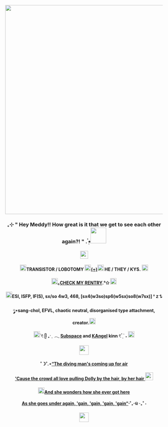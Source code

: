 <p align="center">
  <img width="666" src="https://sun9-75.userapi.com/impg/6ajdluYnpjIs4DI1iB5oZCBVqjEFX7hsk03I8Q/Xpb_RQANeDE.jpg?size=2088x1407&quality=95&sign=2d2438574b2d55c9a6be23e4cef55eec&type=album">
</p>  
<h3 align="center">₊⊹ " Hey Meddy!! How great is it that we get to see each other again?! " . ๋࣭⭑<img src="https://64.media.tumblr.com/cb09f04f1d38ea4f52dec7e3b991d3ab/96812b3b3a743299-18/s75x75_c1/fd588292d43721b6d74e6dc220a60f9103cc1ba8.gifv" height="50"/></h3>
<h4 align="center"><img src="https://64.media.tumblr.com/eaf500c3552da09c81a41ed1b7b4b7e8/981e193c1ba2a2e0-71/s400x600/a02b3de0bcee0d472636ec555a9a66047cd012ee.gifv" height="25"/></h4>  
<h4 align="center"><img src="https://64.media.tumblr.com/f7174729efa2592f23d1497be69b7489/442e1da48efb65eb-b9/s75x75_c1/90212dfb50c6b7ed2428713c5ee6f340d5119209.gifv" height="20"/>TRANSISTOR / LOBOTOMY <img src="https://64.media.tumblr.com/4ea97a2066a32c9c9baa7ae231969ee9/fe7ad34fc5a8fcbb-e4/s75x75_c1/a42308958864f4386554f0f9fa3e1b2816681430.gifv" height="20"/><a href="https://en.pronouns.page/@TR4NS1ST0RY111" target="_blank">(+)</a><img src="https://64.media.tumblr.com/64ff495feffd815355cff3e72a292342/fe7ad34fc5a8fcbb-8a/s75x75_c1/41edb6f652127d9d785e57dc173509c83ffb17f9.gifv" height="20"/> HE / THEY / KYS. <img src="https://64.media.tumblr.com/91872683fae32b4844a9e83b543077b5/442e1da48efb65eb-fa/s75x75_c1/a5612a64f7d9b5b21c88bd1b7771e182616e4d2d.gifv"height="20"/></h4>  
<h4 align="center"><img src="https://64.media.tumblr.com/abe25dc79a23f2d5a47c19ca5a60fdd2/9a5e59d4a20102aa-26/s75x75_c1/92a119554e254c453ab572f08727d4d225bf7b4b.gifv" height="20"/>｡<a href="<a href="https://rentry.co/transy1" target="_blank">CHECK MY RENTRY</a>.°✩ <img src="https://64.media.tumblr.com/d0dba451bf4f1a1cc1e6f11df8877f9f/9a5e59d4a20102aa-e9/s75x75_c1/3e8f2ba972afa71346a8b31879c8fcf95cb0eb93.gifv"height="20"/></h4> 
<h4 align="center"><img src="https://64.media.tumblr.com/c6c5fad58a4b46f65f6728f48f7215cb/37221ecbab8edd94-e8/s75x75_c1/73599740d85e7cf17300a7e6d2642eee156bea7a.gifv" height="20"/>ESI, ISFP, IF(S), sx/so 4w3, 468, [sx4(w3so)sp6(w5sx)so8(w7sx)] ᶻ 𝗓 𐰁</h4> 
<h4 align="center">༘⋆sang-chol, EFVL, chaotic neutral, disorganised type attachment, creator.<img src="https://64.media.tumblr.com/09012edbc0b3438ab0771d25aa68d7dc/37221ecbab8edd94-cf/s75x75_c1/0e1d8cc971a93b95c17d71b374d140243f9307fc.gifv" height="20"/></h4>
<h4 align="center"> <img src="https://64.media.tumblr.com/ad90f8b8b0432e58bfbad2f81c2c8ce1/04dfb8c512e3f807-9e/s75x75_c1/3310bc341690b51a36d387228848a5b8841f83d8.gifv" height="20"/> ࣪𓏲ּ ᥫ ₊ˑ ִ ֶ 𓂃 <a href="https://phighting.fandom.com/wiki/Subspace/Lore" target="_blank">Subspace</a> and <a href="https://needy-streamer-overload.fandom.com/wiki/Ame-chan" target="_blank">KAngel</a> kinn 𓏲 ๋࣭  ࣪ ˖ <img src="https://64.media.tumblr.com/f19bfdbb9979717082f6d3cddaa82c1e/220085b3aefed706-6e/s75x75_c1/1bb115e3066a3754107b78319450acefdd15c54d.pnj"height="20"/></h4>
<h4 align="center"><img src="https://sun6-20.userapi.com/impg/U_yUmylmIIOmcdNkxPpA7L4iRCauQrbHIRWrPw/FB4Odc8q-5M.jpg?size=1000x1000&quality=95&sign=0bd7692f84593931b06f5265700046a6&type=album" height="30"/></h4>  
<h4 align="center">˚☽˚.⋆<a href="https://youtu.be/h44X3Wn82H8?si=xAgZrAxxSHBbABHe&t=69" target="_blank">“The diving man's coming up for air</a></h4>
<h4 align="center"><a href="https://youtu.be/h44X3Wn82H8?si=6pg388VzOHV-UvRp&t=71" target="_blank">'Cause the crowd all love pulling Dolly by the hair, by her hair <img src="https://64.media.tumblr.com/ae903a8b30c3ff70cd7d1c0341a523cd/2e220f9d268f7399-d2/s75x75_c1/7242f3a2dce0d8caecb290d2a450224e141ea2cf.gifv" height="25"/></a></h4>
<h4 align="center"><img src="https://64.media.tumblr.com/cfab951e03cb2d3210e5b879b3ac5c7e/b55b2416bafcc208-fb/s75x75_c1/7f6d1536414797571133f47cc6e891a469a7b51b.gifv" height="20"/><a href="https://youtu.be/h44X3Wn82H8?si=eTP_WUBE9tyZN9wx&t=76" target="_blank">And she wonders how she ever got here</a></h4>
<h4 align="center"><a href="https://youtu.be/h44X3Wn82H8?si=eTP_WUBE9tyZN9wx&t=79" target="_blank">As she goes under again, 'gain, 'gain, 'gain, 'gain“</a>⋅˚₊‧ଳ ‧₊˚ ⋅</h4>
<h4 align="center"><img src="https://64.media.tumblr.com/1328ef96fef208597c4ee2ce50c88a19/038b5d1fbc72f290-d0/s400x600/fe182189e15a8bfcc1ae0821d89668ee1993c055.gifv" height="30"/></h4>  
